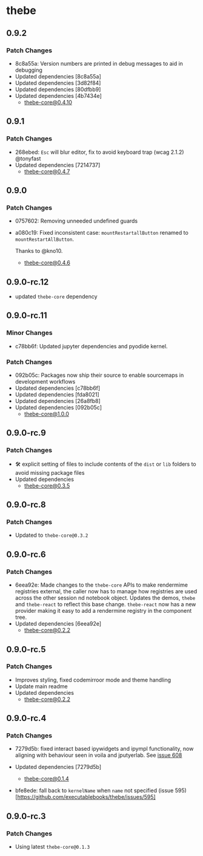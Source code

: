 # thebe

## 0.9.2

### Patch Changes

- 8c8a55a: Version numbers are printed in debug messages to aid in debugging
- Updated dependencies [8c8a55a]
- Updated dependencies [3d82f84]
- Updated dependencies [80dfbb9]
- Updated dependencies [4b7434e]
  - thebe-core@0.4.10

## 0.9.1

### Patch Changes

- 268ebed: `Esc` will blur editor, fix to avoid keyboard trap (wcag 2.1.2) @tonyfast
- Updated dependencies [7214737]
  - thebe-core@0.4.7

## 0.9.0

### Patch Changes

- 0757602: Removing unneeded undefined guards
- a080c19: Fixed inconsistent case: `mountRestartallButton` renamed to `mountRestartAllButton`.

  Thanks to @kno10.

  - thebe-core@0.4.6

## 0.9.0-rc.12

- updated `thebe-core` dependency

## 0.9.0-rc.11

### Minor Changes

- c78bb6f: Updated jupyter dependencies and pyodide kernel.

### Patch Changes

- 092b05c: Packages now ship their source to enable sourcemaps in development workflows
- Updated dependencies [c78bb6f]
- Updated dependencies [fda8021]
- Updated dependencies [26a8fb8]
- Updated dependencies [092b05c]
  - thebe-core@1.0.0

## 0.9.0-rc.9

### Patch Changes

- 🛠 explicit setting of files to include contents of the `dist` or `lib` folders to avoid missing package files
- Updated dependencies
  - thebe-core@0.3.5

## 0.9.0-rc.8

### Patch Changes

- Updated to `thebe-core@0.3.2`

## 0.9.0-rc.6

### Patch Changes

- 6eea92e: Made changes to the `thebe-core` APIs to make rendermime registries external, the caller now has to manage how registries are used across the other session nd notebook object. Updates the demos, `thebe` and `thebe-react` to reflect this base change. `thebe-react` now has a new provider making it easy to add a rendermine registry in the component tree.
- Updated dependencies [6eea92e]
  - thebe-core@0.2.2

## 0.9.0-rc.5

### Patch Changes

- Improves styling, fixed codemirroor mode and theme handling
- Update main readme
- Updated dependencies
  - thebe-core@0.2.2

## 0.9.0-rc.4

### Patch Changes

- 7279d5b: fixed interact based ipywidgets and ipympl functionality, now aligning with behaviour seen in voila and jputyerlab. See [issue 608](https://github.com/executablebooks/thebe/issues/608)
- Updated dependencies [7279d5b]

  - thebe-core@0.1.4

- bfe8ede: fall back to `kernelName` when `name` not specified (issue 595)[https://github.com/executablebooks/thebe/issues/595]

## 0.9.0-rc.3

### Patch Changes

- Using latest `thebe-core@0.1.3`

